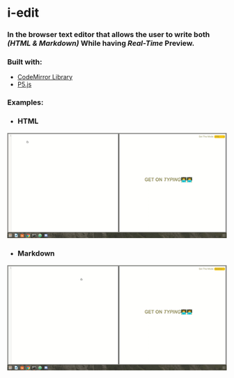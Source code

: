 # i-edit
### In the browser text editor that allows the user to write both *(HTML & Markdown)* While having *__Real-Time__*  Preview.

### Built with:
  - [CodeMirror Library](https://codemirror.net)
  - [P5.js](https://p5js.org)

### Examples:

- ### HTML
![](html-example.gif)

- ### Markdown
![](md-example.gif)
